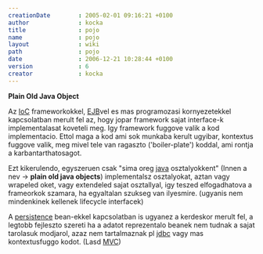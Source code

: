 ```yaml
---
creationDate        : 2005-02-01 09:16:21 +0100 
author              : kocka 
title               : pojo 
name                : pojo 
layout              : wiki 
path                : pojo 
date                : 2006-12-21 10:28:44 +0100 
version             : 6 
creator             : kocka 
---
```

__Plain Old Java Object__

Az [IoC](ioc.html) frameworkokkel, [EJB](EJB.html)vel es mas programozasi kornyezetekkel kapcsolatban merult fel az, hogy jopar framework sajat interface-k implementalasat koveteli meg. Igy framework fuggove valik a kod implementacio. Ettol maga a kod ami sok munkaba kerult ugyibar, kontextus fuggove valik, meg mivel tele van ragaszto ('boiler-plate') koddal, ami rontja a karbantarthatosagot.

Ezt kikerulendo, egyszeruen csak "sima oreg [java](java.html) osztalyokkent" (Innen a nev -> __plain old java objects__) implementalsz osztalyokat, aztan vagy wrapeled oket, vagy extendeled sajat osztallyal, igy teszed elfogadhatova a frameorkok szamara, ha egyaltalan szukseg van ilyesmire. (ugyanis nem mindenkinek kellenek lifecycle interfacek)

A [persistence](persistence.html) bean-ekkel kapcsolatban is ugyanez a kerdeskor merult fel, a legtobb fejleszto szereti ha a adatot reprezentalo beanek nem tudnak a sajat tarolasuk modjarol, azaz nem tartalmaznak pl [jdbc](JDBC.html) vagy mas kontextusfuggo kodot. (Lasd [MVC](MVC.html))


